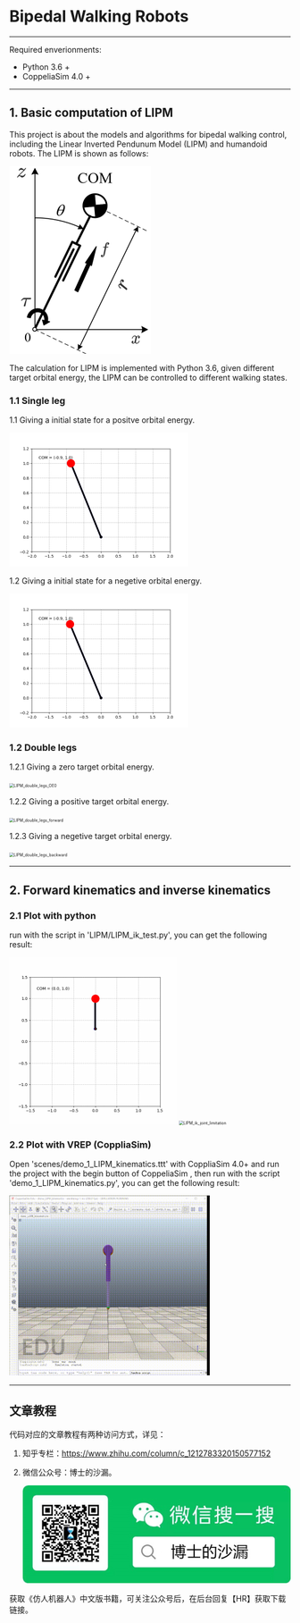 # Bipedal Walking Robots

---

Required enverionments:

- Python 3.6 +
- CoppeliaSim 4.0 +

---
## 1. Basic computation of LIPM

This project is about the models and algorithms for bipedal walking control, including the Linear Inverted Pendunum Model (LIPM) and humandoid robots. The LIPM is shown as follows:

![LIPM](pic/LIPM.png)

The calculation for LIPM is implemented with Python 3.6, given different target orbital energy, the LIPM can be controlled to different walking states.

### 1.1 Single leg

1.1 Giving a initial state for a positve orbital energy.

<img src="pic/LIPM_single_leg_11.gif" alt="LIPM_single_leg_11" style="zoom:50%;" />

1.2 Giving a initial state for a negetive orbital energy.

<img src="pic/LIPM_single_leg_12.gif" alt="LIPM_single_leg_12" style="zoom:50%;" />

### 1.2 Double legs

1.2.1 Giving a zero target orbital energy.

<img src="pic/LIPM_double_legs_OE0.gif" alt="LIPM_double_legs_OE0" style="zoom:50%;" />

1.2.2 Giving a positive target orbital energy.

<img src="pic/LIPM_double_legs_forward.gif" alt="LIPM_double_legs_forward" style="zoom:50%;" />

1.2.3 Giving a negetive target orbital energy.

<img src="pic/LIPM_double_legs_backward.gif" alt="LIPM_double_legs_backward" style="zoom:50%;" />

---

## 2. Forward kinematics and inverse kinematics

### 2.1  Plot with python

run with the script in 'LIPM/LIPM_ik_test.py', you can get the following result:

<img src="pic/LIPM_ik.gif" alt="LIPM_ik" style="zoom:50%;" />

<img src="pic/LIPM_ik_joint_limitation.gif" alt="LIPM_ik_joint_limitation" style="zoom:50%;" />

### 2.2 Plot with VREP (CoppliaSim)

Open 'scenes/demo_1_LIPM_kinematics.ttt' with CoppliaSim 4.0+ and run the project with the begin button of CoppeliaSim , then run with the script 'demo_1_LIPM_kinematics.py', you can get the following result:

<img src="pic/LIPM_ik_vrep.gif" alt="LIPM_ik_vrep" style="zoom: 67%;" />





---

## 文章教程

代码对应的文章教程有两种访问方式，详见：

1. 知乎专栏：https://www.zhihu.com/column/c_1212783320150577152

2. 微信公众号：博士的沙漏。

    ![gzh](pic/gzh.jpg)

    

获取《仿人机器人》中文版书籍，可关注公众号后，在后台回复【HR】获取下载链接。
